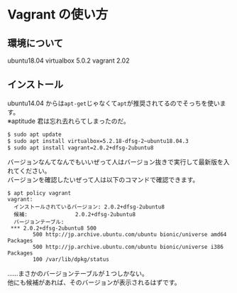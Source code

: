 # Vagrant の使い方

## 環境について

ubuntu18.04
virtualbox 5.0.2
vagrant 2.02

## インストール

ubuntu14.04 からは`apt-get`じゃなくて`apt`が推奨されてるのでそっちを使います。  
※aptitude 君は忘れ去れらてしまったのだ。

```bash
$ sudo apt update
$ sudo apt install virtualbox=5.2.18-dfsg-2~ubuntu18.04.3
$ sudo apt install vagrant=2.0.2+dfsg-2ubuntu8
```

バージョンなんてなんでもいいぜって人はバージョン抜きで実行して最新版を入れてください。  
バージョンを確認したいぜって人は以下のコマンドで確認できます。

```bash:version check
$ apt policy vagrant
vagrant:
  インストールされているバージョン: 2.0.2+dfsg-2ubuntu8
  候補:               2.0.2+dfsg-2ubuntu8
  バージョンテーブル:
 *** 2.0.2+dfsg-2ubuntu8 500
        500 http://jp.archive.ubuntu.com/ubuntu bionic/universe amd64 Packages
        500 http://jp.archive.ubuntu.com/ubuntu bionic/universe i386 Packages
        100 /var/lib/dpkg/status
```

……まさかのバージョンテーブルが１つしかない。  
他にも候補があれば、そのバージョンが表示されるはずです。
